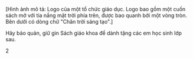 [Hình ảnh mô tả: Logo của một tổ chức giáo dục. Logo bao gồm một cuốn sách mở với tia nắng mặt trời phía trên, được bao quanh bởi một vòng tròn. Bên dưới có dòng chữ "Chân trời sáng tạo".]

Hãy bảo quản, giữ gìn Sách giáo khoa để dành tặng các em học sinh lớp sau.

2